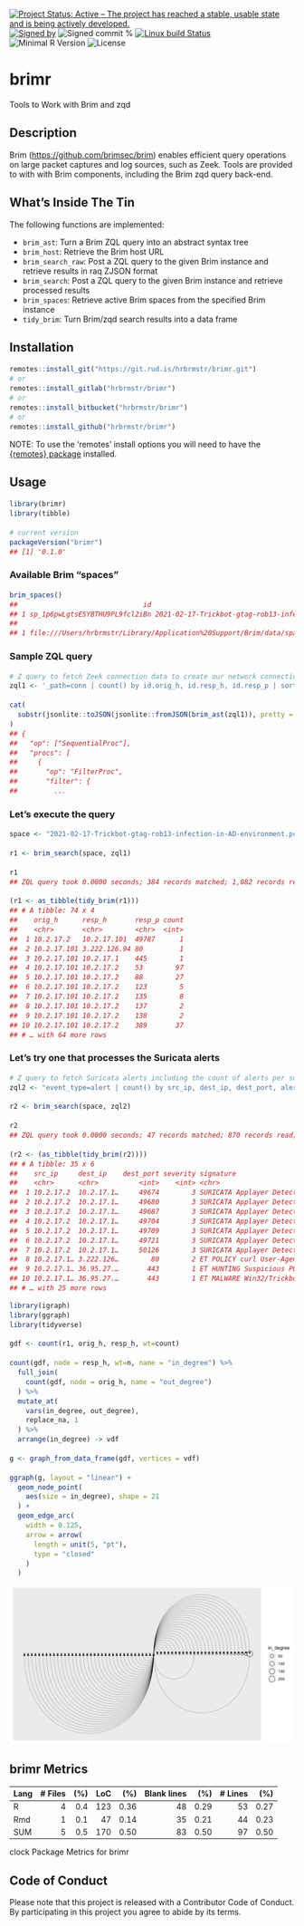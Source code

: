 
[![Project Status: Active – The project has reached a stable, usable
state and is being actively
developed.](https://www.repostatus.org/badges/latest/active.svg)](https://www.repostatus.org/#active)
[![Signed
by](https://img.shields.io/badge/Keybase-Verified-brightgreen.svg)](https://keybase.io/hrbrmstr)
![Signed commit
%](https://img.shields.io/badge/Signed_Commits-100%25-lightgrey.svg)
[![Linux build
Status](https://travis-ci.org/hrbrmstr/brimr.svg?branch=master)](https://travis-ci.org/hrbrmstr/brimr)  
![Minimal R
Version](https://img.shields.io/badge/R%3E%3D-3.6.0-blue.svg)
![License](https://img.shields.io/badge/License-MIT-blue.svg)

# brimr

Tools to Work with Brim and zqd

## Description

Brim (<https://github.com/brimsec/brim>) enables efficient query
operations on large packet captures and log sources, such as Zeek. Tools
are provided to with with Brim components, including the Brim zqd query
back-end.

## What’s Inside The Tin

The following functions are implemented:

-   `brim_ast`: Turn a Brim ZQL query into an abstract syntax tree
-   `brim_host`: Retrieve the Brim host URL
-   `brim_search_raw`: Post a ZQL query to the given Brim instance and
    retrieve results in raq ZJSON format
-   `brim_search`: Post a ZQL query to the given Brim instance and
    retrieve processed results
-   `brim_spaces`: Retrieve active Brim spaces from the specified Brim
    instance
-   `tidy_brim`: Turn Brim/zqd search results into a data frame

## Installation

``` r
remotes::install_git("https://git.rud.is/hrbrmstr/brimr.git")
# or
remotes::install_gitlab("hrbrmstr/brimr")
# or
remotes::install_bitbucket("hrbrmstr/brimr")
# or
remotes::install_github("hrbrmstr/brimr")
```

NOTE: To use the ‘remotes’ install options you will need to have the
[{remotes} package](https://github.com/r-lib/remotes) installed.

## Usage

``` r
library(brimr)
library(tibble)

# current version
packageVersion("brimr")
## [1] '0.1.0'
```

### Available Brim “spaces”

``` r
brim_spaces()
##                               id                                                            name
## 1 sp_1p6pwLgtsESYBTHU9PL9fcl2iBn 2021-02-17-Trickbot-gtag-rob13-infection-in-AD-environment.pcap
##                                                                                              data_path storage_kind
## 1 file:///Users/hrbrmstr/Library/Application%20Support/Brim/data/spaces/sp_1p6pwLgtsESYBTHU9PL9fcl2iBn    filestore
```

### Sample ZQL query

``` r
# Z query to fetch Zeek connection data to create our network connection graph
zql1 <- '_path=conn | count() by id.orig_h, id.resp_h, id.resp_p | sort id.orig_h, id.resp_h, id.resp_p'

cat(
  substr(jsonlite::toJSON(jsonlite::fromJSON(brim_ast(zql1)), pretty = TRUE), 1, 100), "..."
)
## {
##   "op": ["SequentialProc"],
##   "procs": [
##     {
##       "op": "FilterProc",
##       "filter": {
##         ...
```

### Let’s execute the query

``` r
space <- "2021-02-17-Trickbot-gtag-rob13-infection-in-AD-environment.pcap"

r1 <- brim_search(space, zql1)

r1
## ZQL query took 0.0000 seconds; 384 records matched; 1,082 records read; 238,052 bytes read

(r1 <- as_tibble(tidy_brim(r1)))
## # A tibble: 74 x 4
##    orig_h      resp_h       resp_p count
##    <chr>       <chr>        <chr>  <int>
##  1 10.2.17.2   10.2.17.101  49787      1
##  2 10.2.17.101 3.222.126.94 80         1
##  3 10.2.17.101 10.2.17.1    445        1
##  4 10.2.17.101 10.2.17.2    53        97
##  5 10.2.17.101 10.2.17.2    88        27
##  6 10.2.17.101 10.2.17.2    123        5
##  7 10.2.17.101 10.2.17.2    135        8
##  8 10.2.17.101 10.2.17.2    137        2
##  9 10.2.17.101 10.2.17.2    138        2
## 10 10.2.17.101 10.2.17.2    389       37
## # … with 64 more rows
```

### Let’s try one that processes the Suricata alerts

``` r
# Z query to fetch Suricata alerts including the count of alerts per source:destination 
zql2 <- "event_type=alert | count() by src_ip, dest_ip, dest_port, alert.severity, alert.signature | sort src_ip, dest_ip, dest_port, alert.severity, alert.signature"

r2 <- brim_search(space, zql2)

r2
## ZQL query took 0.0000 seconds; 47 records matched; 870 records read; 238,660 bytes read

(r2 <- (as_tibble(tidy_brim(r2))))
## # A tibble: 35 x 6
##    src_ip     dest_ip    dest_port severity signature                                                              count
##    <chr>      <chr>          <int>    <int> <chr>                                                                  <int>
##  1 10.2.17.2  10.2.17.1…     49674        3 SURICATA Applayer Detect protocol only one direction                       1
##  2 10.2.17.2  10.2.17.1…     49680        3 SURICATA Applayer Detect protocol only one direction                       1
##  3 10.2.17.2  10.2.17.1…     49687        3 SURICATA Applayer Detect protocol only one direction                       1
##  4 10.2.17.2  10.2.17.1…     49704        3 SURICATA Applayer Detect protocol only one direction                       1
##  5 10.2.17.2  10.2.17.1…     49709        3 SURICATA Applayer Detect protocol only one direction                       1
##  6 10.2.17.2  10.2.17.1…     49721        3 SURICATA Applayer Detect protocol only one direction                       1
##  7 10.2.17.2  10.2.17.1…     50126        3 SURICATA Applayer Detect protocol only one direction                       1
##  8 10.2.17.1… 3.222.126…        80        2 ET POLICY curl User-Agent Outbound                                         1
##  9 10.2.17.1… 36.95.27.…       443        1 ET HUNTING Suspicious POST with Common Windows Process Names - Possib…     1
## 10 10.2.17.1… 36.95.27.…       443        1 ET MALWARE Win32/Trickbot Data Exfiltration                                1
## # … with 25 more rows
```

``` r
library(igraph)
library(ggraph)
library(tidyverse)

gdf <- count(r1, orig_h, resp_h, wt=count)

count(gdf, node = resp_h, wt=n, name = "in_degree") %>% 
  full_join(
    count(gdf, node = orig_h, name = "out_degree")
  ) %>% 
  mutate_at(
    vars(in_degree, out_degree),
    replace_na, 1
  ) %>% 
  arrange(in_degree) -> vdf

g <- graph_from_data_frame(gdf, vertices = vdf)

ggraph(g, layout = "linear") +
  geom_node_point(
    aes(size = in_degree), shape = 21
  ) +
  geom_edge_arc(
    width = 0.125, 
    arrow = arrow(
      length = unit(5, "pt"),
      type = "closed"
    )
  )
```

<img src="man/figures/README-graph-1.png" width="864" />

## brimr Metrics

| Lang | \# Files | (%) | LoC |  (%) | Blank lines |  (%) | \# Lines |  (%) |
|:-----|---------:|----:|----:|-----:|------------:|-----:|---------:|-----:|
| R    |        4 | 0.4 | 123 | 0.36 |          48 | 0.29 |       53 | 0.27 |
| Rmd  |        1 | 0.1 |  47 | 0.14 |          35 | 0.21 |       44 | 0.23 |
| SUM  |        5 | 0.5 | 170 | 0.50 |          83 | 0.50 |       97 | 0.50 |

clock Package Metrics for brimr

## Code of Conduct

Please note that this project is released with a Contributor Code of
Conduct. By participating in this project you agree to abide by its
terms.
